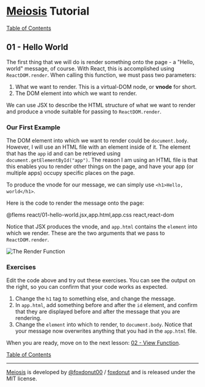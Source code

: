 # [Meiosis](http://meiosis.js.org) Tutorial

[Table of Contents](toc.html)

## 01 - Hello World

The first thing that we will do is render something onto the page - a "Hello, world" message,
of course. With React, this is accomplished using `ReactDOM.render`. When calling this function, we
must pass two parameters:

1. What we want to render. This is a virtual-DOM node, or **vnode** for short.
1. The DOM element into which we want to render.

We can use JSX to describe the HTML structure of what we want to render and produce a vnode
suitable for passing to `ReactDOM.render`.

### Our First Example

The DOM element into which we want to render could be `document.body`. However, I will use an
HTML file with an element inside of it. The element that has the `app` id and can be retrieved
using `document.getElementById("app")`. The reason I am using an HTML file is that this enables you
to render other things on the page, and have your app (or multiple apps) occupy specific places on
the page.

To produce the vnode for our message, we can simply use `<h1>Hello, world</h1>`.

Here is the code to render the message onto the page:

@flems react/01-hello-world.jsx,app.html,app.css react,react-dom

Notice that JSX produces the vnode, and `app.html` contains the `element` into which we render.
These are the two arguments that we pass to `ReactDOM.render`.

![The Render Function](01-hello-world-02.svg)

### Exercises

Edit the code above and try out these exercises. You can see the output on the right, so you
can confirm that your code works as expected.

1. Change the `h1` tag to something else, and change the message.
1. In `app.html`, add something before and after the `id` element, and confirm that they are
displayed before and after the message that you are rendering.
1. Change the `element` into which to render, to `document.body`. Notice that your message
now overwrites anything that you had in the `app.html` file.

When you are ready, move on to the next lesson: [02 - View Function](02-view-function-react.html).

[Table of Contents](toc.html)

-----

[Meiosis](http://meiosis.js.org) is developed by [@foxdonut00](http://twitter.com/foxdonut00) / [foxdonut](https://github.com/foxdonut) and is released under the MIT license.
